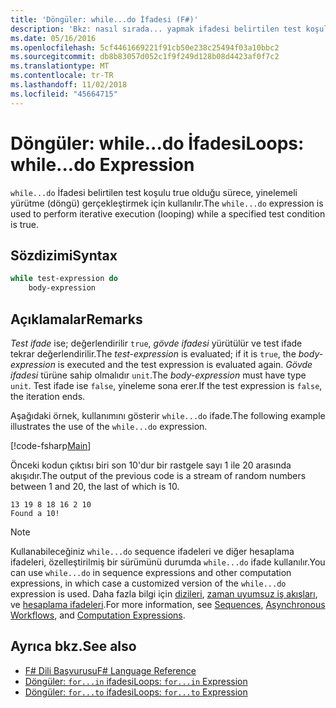```yaml
---
title: 'Döngüler: while...do İfadesi (F#)'
description: 'Bkz: nasıl sırada... yapmak ifadesi belirtilen test koşulu true olduğu sürece, yinelemeli yürütme (döngü) gerçekleştirmek için kullanılır.'
ms.date: 05/16/2016
ms.openlocfilehash: 5cf4461669221f91cb50e238c25494f03a10bbc2
ms.sourcegitcommit: db8b83057d052c1f9f249d128b08d4423af0f7c2
ms.translationtype: MT
ms.contentlocale: tr-TR
ms.lasthandoff: 11/02/2018
ms.locfileid: "45664715"
---
```

# <a name="loops-whiledo-expression"></a><span data-ttu-id="a63f8-103">Döngüler: while...do İfadesi</span><span class="sxs-lookup"><span data-stu-id="a63f8-103">Loops: while...do Expression</span></span>

<span data-ttu-id="a63f8-104">`while...do` İfadesi belirtilen test koşulu true olduğu sürece, yinelemeli yürütme (döngü) gerçekleştirmek için kullanılır.</span><span class="sxs-lookup"><span data-stu-id="a63f8-104">The `while...do` expression is used to perform iterative execution (looping) while a specified test condition is true.</span></span>

## <a name="syntax"></a><span data-ttu-id="a63f8-105">Sözdizimi</span><span class="sxs-lookup"><span data-stu-id="a63f8-105">Syntax</span></span>

```fsharp
while test-expression do
    body-expression
```

## <a name="remarks"></a><span data-ttu-id="a63f8-106">Açıklamalar</span><span class="sxs-lookup"><span data-stu-id="a63f8-106">Remarks</span></span>

<span data-ttu-id="a63f8-107">*Test ifade* ise; değerlendirilir `true`, *gövde ifadesi* yürütülür ve test ifade tekrar değerlendirilir.</span><span class="sxs-lookup"><span data-stu-id="a63f8-107">The *test-expression* is evaluated; if it is `true`, the *body-expression* is executed and the test expression is evaluated again.</span></span> <span data-ttu-id="a63f8-108">*Gövde ifadesi* türüne sahip olmalıdır `unit`.</span><span class="sxs-lookup"><span data-stu-id="a63f8-108">The *body-expression* must have type `unit`.</span></span> <span data-ttu-id="a63f8-109">Test ifade ise `false`, yineleme sona erer.</span><span class="sxs-lookup"><span data-stu-id="a63f8-109">If the test expression is `false`, the iteration ends.</span></span>

<span data-ttu-id="a63f8-110">Aşağıdaki örnek, kullanımını gösterir `while...do` ifade.</span><span class="sxs-lookup"><span data-stu-id="a63f8-110">The following example illustrates the use of the `while...do` expression.</span></span>

[!code-fsharp[Main](../../../samples/snippets/fsharp/lang-ref-2/snippet5301.fs)]

<span data-ttu-id="a63f8-111">Önceki kodun çıktısı biri son 10'dur bir rastgele sayı 1 ile 20 arasında akışıdır.</span><span class="sxs-lookup"><span data-stu-id="a63f8-111">The output of the previous code is a stream of random numbers between 1 and 20, the last of which is 10.</span></span>

```
13 19 8 18 16 2 10
Found a 10!
```

>[!NOTE]
<span data-ttu-id="a63f8-112">Kullanabileceğiniz `while...do` sequence ifadeleri ve diğer hesaplama ifadeleri, özelleştirilmiş bir sürümünü durumda `while...do` ifade kullanılır.</span><span class="sxs-lookup"><span data-stu-id="a63f8-112">You can use `while...do` in sequence expressions and other computation expressions, in which case a customized version of the `while...do` expression is used.</span></span> <span data-ttu-id="a63f8-113">Daha fazla bilgi için [dizileri](sequences.md), [zaman uyumsuz iş akışları](asynchronous-workflows.md), ve [hesaplama ifadeleri](computation-expressions.md).</span><span class="sxs-lookup"><span data-stu-id="a63f8-113">For more information, see [Sequences](sequences.md), [Asynchronous Workflows](asynchronous-workflows.md), and [Computation Expressions](computation-expressions.md).</span></span>

## <a name="see-also"></a><span data-ttu-id="a63f8-114">Ayrıca bkz.</span><span class="sxs-lookup"><span data-stu-id="a63f8-114">See also</span></span>

- [<span data-ttu-id="a63f8-115">F# Dili Başvurusu</span><span class="sxs-lookup"><span data-stu-id="a63f8-115">F# Language Reference</span></span>](index.md)
- [<span data-ttu-id="a63f8-116">Döngüler: `for...in` ifadesi</span><span class="sxs-lookup"><span data-stu-id="a63f8-116">Loops: `for...in` Expression</span></span>](loops-for-in-expression.md)
- [<span data-ttu-id="a63f8-117">Döngüler: `for...to` ifadesi</span><span class="sxs-lookup"><span data-stu-id="a63f8-117">Loops: `for...to` Expression</span></span>](loops-for-to-expression.md)
